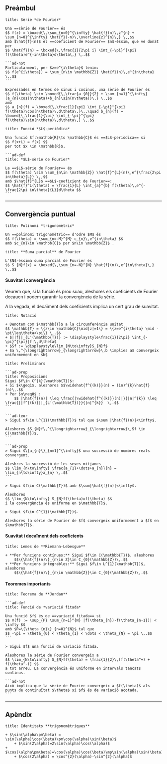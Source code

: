## Preàmbul

````ad-def
title: Sèrie *de Fourier*

Una ==sèrie de Fourier== és
$$ f(z) = \boxed{\,\sum_{n=0}^{\infty} \hat{f}(n)\,z^{n} + \sum_{n=0}^{\infty} \hat{f}(-n)\,\overline{z}^{n}\,} \,,$$
amb $\hat{f}(n)$ el ==coeficient de Fourier== $n$-èssim, que ve donat per
$$ \hat{f}(n) = \boxed{\,\frac{1}{2\pi i} \int_{-\pi}^{\pi} f(\theta)e^{-in\theta}d\theta\,} \,.$$

```ad-not
Particularment, per $z=e^{i\theta}$ tenim:
$$ f(e^{i\theta}) = \sum_{n\in \mathbb{Z}} \hat{f}(n)\,e^{in\theta} \,.$$
```

Expressades en termes de sinus i cosinus, una sèrie de Fourier és
$$ f(\theta) \sim \boxed{\,\frac{a_{0}}{2} + \sum_{n=1}^{\infty}(a_{n}\cos(n\theta)+b_{n}\sin(n\theta))\,} \,,$$
amb
$$ a_{n}(f) = \boxed{\,\frac{1}{\pi} \int_{-\pi}^{\pi} f(\theta)\cos(n\theta)\,d\theta\,}\,,\quad b_{n}(f) = \boxed{\,\frac{1}{\pi} \int_{-\pi}^{\pi} f(\theta)\sin(n\theta)\,d\theta\,} \,.$$
````



````ad-def
title: Funció *$L$-periòdica*

Una funció $f:\mathbb{R}\to \mathbb{C}$ és ==$L$-periòdica== si
$$ f(x+L) = f(x) $$
per tot $x \in \mathbb{R}$.

```ad-def
title: *$L$-sèrie de Fourier*

La ==$L$-sèrie de Fourier== és
$$ f(\theta) \sim \sum_{n\in \mathbb{Z}} \hat{f}^{L}(n)\,e^{\frac{2\pi in\theta}{L}} \,,$$
amb $\hat{f}^{L}$ ==$L$-coeficient de Fourier==:
$$ \hat{f}^L(\theta) = \frac{1}{L} \int_{a}^{b} f(\theta)\,e^{-\frac{2\pi in\theta}{L}}d\theta $$
```
````


---
## **Convergència** puntual

```ad-def
title: Polinomi *trigonomètric*

Un ==polinomi trigonomètric== d'odre $M$ és
$$ f(\theta) = \sum_{n=-M}^{M} c_{n}\,e^{in\theta} $$
amb $c_{n}\in \mathbb{C}$ per $n\in \mathbb{Z}$ .
```

```ad-prop
title: **Suma parcial** de Fourier

L'$N$-èssima suma parcial de Fourier és
$$ S_{N}f(x) = \boxed{\,\sum_{n=-N}^{N} \hat{f}(n)\,e^{in\theta}\,} \,.$$
```


#### **Suavitat** i convergència

Veurem que, si la funció és prou suau, aleshores els coeficients  de Fourier decauen i podem garantir la convergència de la sèrie.

A la vegada, el decaïment dels coeficients implica un cert grau de suavitat.

```ad-not
title: Notació

+ Denotem com $\mathbb{T}$ a la circumferència unitat
$$ \mathbb{T} = \{z\in \mathbb{C}\mid|z|=1\} = \{z=e^{i\theta} \mid -\pi\leq\theta<\pi\} \,.$$
+ $||f||_{L'(\mathbb{T})} := \displaystyle\frac{1}{2\pi} \int_{-\pi}^{\pi}|f|\,d\theta$
+ $Sf := \displaystyle\lim_{N\to\infty}S_{N}f$
+ $a \,^{\longrightarrow}_{\longrightarrow}\,b \implies a$ convergeix uniformement en $b$ 
```

`````ad-prop
title: Preliminars

```ad-prop
title: Proposicions
Sigui $f\in C^{k}(\mathbb{T})$:
+ Si $k\geq1$, aleshores $$\widehat{f^{(k)}}(n) = (in)^{k}\hat{f}(n)\,.$$
+ Per $n\neq0$ :
	$$ |\hat{f}(n)| \leq \frac{|\widehat{f^{(k)}}(n)|}{|n|^{k}} \leq \frac{||f^{(k)}||_{L'(\mathbb{T})}}{|n|^{k}}  \,.$$
```

```ad-teor
> Sigui $f\in L^{1}(\mathbb{T})$ tal que $\sum |\hat{f}(n)|<\infty$.

Aleshores $S_{N}f\,^{\longrightarrow}_{\longrightarrow}\,Sf \in C(\mathbb{T})$.
```

```ad-prop
> Sigui $\{a_{n}\}_{n=1}^{\infty}$ una successió de nombres reals convergent.

Aleshres la successió de les seves mitjanes
$$ \lim_{n\to\infty} \frac{a_{1}+\dots+a_{n}}{n} = \lim_{n\to\infty}a_{n} \,.$$
```
`````

```ad-teor
> Sigui $f\in C(\mathbb{T})$ amb $\sum|\hat{f}(n)|<\infty$.

Aleshores
$$ \lim_{N\to\infty} S_{N}f(\theta)=f(\theta) $$
i la convergència és uniforme en $\mathbb{T}$.
```

```ad-teor
> Sigui $f\in C^{1}(\mathbb{T})$.

Aleshores la sèrie de Fourier de $f$ convergeix uniformement a $f$ en $\mathbb{T}$.
```


#### Suavitat i **decaïment dels coeficients**

````ad-prop
title: Lemes de **Riemann-Lebesgue**

+ **Per funcions contínues:** Sigui $f\in C(\mathbb{T})$, aleshores
	$$\{\hat{f}(n)\}_{n\in Z}\in C_{0}(\mathbb{Z})\,.$$
+ **Per funcions integrables:** Sigui $f\in L^{1}(\mathbb{T})$, aleshores
	$$\{\hat{f}(n)\}_{n\in \mathbb{Z}}\in C_{0}(\mathbb{Z})\,.$$
````


#### **Teoremes** importants

`````ad-teor
title: Teorema de **Jordan**

```ad-def
title: Funció de *variació fitada*

Una funció $f$ és de ==variació fitada== si
$$ V(f) := \sup_{P} \sum_{n=1}^{N} |f(\theta_{n})-f(\theta_{n-1})| < \infty $$
amb $P=\{\theta_{n}\}_{n=0}^{N}$ tal que
$$ -\pi = \theta_{0} < \theta_{1} < \dots < \theta_{N} = \pi \,.$$
```

> Sigui $f$ una funció de variació fitada.

Aleshores la sèrie de Fourier convergeix a
$$ \lim_{N\to\infty} S_{N}f(\theta) = \frac{1}{2}\,[f(\theta^+) + f(\theta^-)] $$
a tot arreu. La convergència és uniforme en intervals tancats continus.

```ad-not
Això implica que la sèrie de Fourier convergeix a $f(\theta)$ als punts de continuïtat $\theta$ si $f$ és de variació acotada.
```
`````


---
## Apèndix

```ad-prop
title: Identitats **trigonomètriques**

+ $\sin(\alpha\pm\beta) = \sin(\alpha)\cos(\beta)\pm\cos(\alpha)\sin(\beta)$
	+ $\sin(2\alpha)=2\sin(\alpha)\cos(\alpha)$
+ $\cos(\alpha\pm\beta)=\cos(\alpha)\cos(\beta)\mp\sin(\alpha)\sin(\beta)$
	+ $\cos(2\alpha) = \cos^{2}(\alpha)-\sin^{2}(\alpha)$
```